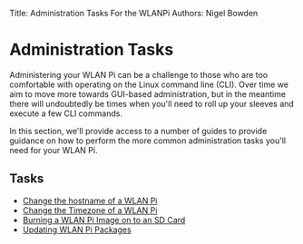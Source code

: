 Title: Administration Tasks For the WLANPi
Authors: Nigel Bowden

# Administration Tasks

Administering your WLAN Pi can be a challenge to those who are too comfortable with operating on the Linux command line (CLI). Over time we aim to move more towards GUI-based administration, but in the meantime there will undoubtedly be times when you'll need to roll up your sleeves and execute a few CLI commands.

In this section, we'll provide access to a number of guides to provide guidance on how to perform the more common administration tasks you'll need for your WLAN Pi.

## Tasks

* [Change the hostname of a WLAN Pi][hostname]
* [Change the Timezone of a WLAN Pi][timezone]
* [Burning a WLAN Pi Image on to an SD Card][burn_image]
* [Updating WLAN Pi Packages][updating_packages]

<!-- Link list -->
[back]: index.md
[hostname]: hostname.md
[timezone]: timezone.md
[burn_image]: burn_image.md
[updating_packages]: updating_packages.md

